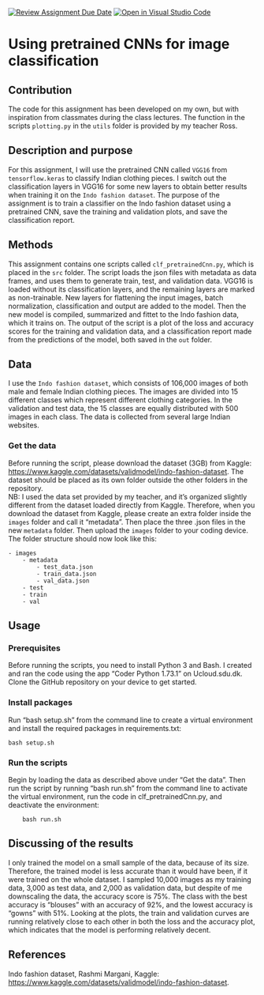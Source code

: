[![Review Assignment Due Date](https://classroom.github.com/assets/deadline-readme-button-24ddc0f5d75046c5622901739e7c5dd533143b0c8e959d652212380cedb1ea36.svg)](https://classroom.github.com/a/Aj7Sf-j_)
[![Open in Visual Studio Code](https://classroom.github.com/assets/open-in-vscode-718a45dd9cf7e7f842a935f5ebbe5719a5e09af4491e668f4dbf3b35d5cca122.svg)](https://classroom.github.com/online_ide?assignment_repo_id=10866147&assignment_repo_type=AssignmentRepo)
# Using pretrained CNNs for image classification

## Contribution
The code for this assignment has been developed on my own, but with inspiration from classmates during the class lectures. The function in the scripts ```plotting.py``` in the ```utils``` folder is provided by my teacher Ross.

## Description and purpose
For this assignment, I will use the pretrained CNN called ```VGG16``` from ```tensorflow.keras``` to classify Indian clothing pieces. I switch out the classification layers in VGG16 for some new layers to obtain better results when training it on the ```Indo fashion dataset```. The purpose of the assignment is to train a classifier on the Indo fashion dataset using a pretrained CNN, save the training and validation plots, and save the classification report. 

## Methods
This assignment contains one scripts called ```clf_pretrainedCnn.py```, which is placed in the ```src``` folder. The script loads the json files with metadata as data frames, and uses them to generate train, test, and validation data.  VGG16 is loaded without its classification layers, and the remaining layers are marked as non-trainable. New layers for flattening the input images, batch normalization, classification and output are added to the model. Then the new model is compiled, summarized and fittet to the Indo fashion data, which it trains on. The output of the script is a plot of the loss and accuracy scores for the training and validation data, and a classification report made from the predictions of the model, both saved in the ```out``` folder. 

## Data
I use the ```Indo fashion dataset```, which consists of 106,000 images of both male and female Indian clothing pieces. The images are divided into 15 different classes which represent different clothing categories. In the validation and test data, the 15 classes are equally distributed with 500 images in each class. The data is collected from several large Indian websites. 

### Get the data
Before running the script, please download the dataset (3GB) from Kaggle: https://www.kaggle.com/datasets/validmodel/indo-fashion-dataset. The dataset should be placed as its own folder outside the other folders in the repository.  
NB: I used the data set provided by my teacher, and it’s organized slightly different from the dataset loaded directly from Kaggle. Therefore, when you download the dataset from Kaggle, please create an extra folder inside the ```images``` folder and call it “metadata”. Then place the three .json files in the new ```metadata``` folder. Then upload the ```images``` folder to your coding device. The folder structure should now look like this: 


```
- images
    - metadata
        - test_data.json
        - train_data.json
        - val_data.json
    - test
    - train
    - val
```
    
## Usage
### Prerequisites
Before running the scripts, you need to install Python 3 and Bash. I created and ran the code using the app “Coder Python 1.73.1” on Ucloud.sdu.dk. Clone the GitHub repository on your device to get started. 

### Install packages
Run “bash setup.sh” from the command line to create a virtual environment and install the required packages in requirements.txt:
    
    bash setup.sh

### Run the scripts
Begin by loading the data as described above under “Get the data”. Then run the script by running “bash run.sh” from the command line to activate the virtual environment, run the code in clf_pretrainedCnn.py, and deactivate the environment:

        bash run.sh

## Discussing of the results
I only trained the model on a small sample of the data, because of its size. Therefore, the trained model is less accurate than it would have been, if it were trained on the whole dataset. I sampled 10,000 images as my training data, 3,000 as test data, and 2,000 as validation data, but despite of me downscaling the data, the accuracy score is 75%. The class with the best accuracy is “blouses” with an accuracy of 92%, and the lowest accuracy is “gowns” with 51%. Looking at the plots, the train and validation curves are running relatively close to each other in both the loss and the accuracy plot, which indicates that the model is performing relatively decent. 

## References
Indo fashion dataset, Rashmi Margani, Kaggle: https://www.kaggle.com/datasets/validmodel/indo-fashion-dataset.